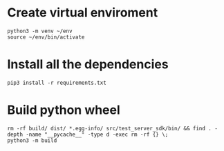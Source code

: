 # Create virtual enviroment
```
python3 -m venv ~/env
source ~/env/bin/activate
```

# Install all the dependencies
```
pip3 install -r requirements.txt
```

# Build python wheel

```
rm -rf build/ dist/ *.egg-info/ src/test_server_sdk/bin/ && find . -depth -name "__pycache__" -type d -exec rm -rf {} \;
python3 -m build
```
